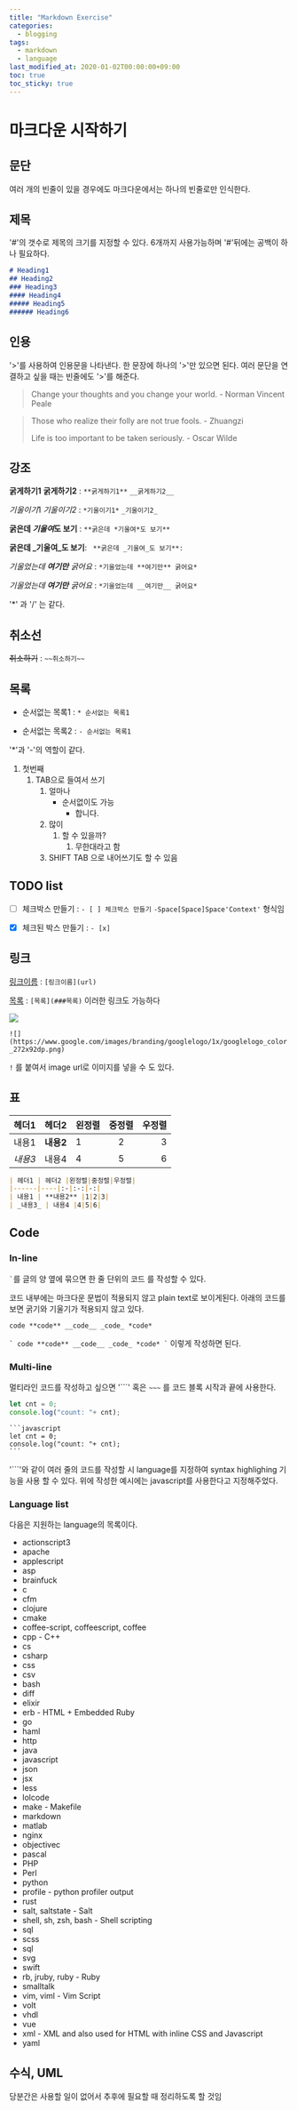 ```yaml
---
title: "Markdown Exercise"
categories:
  - blogging
tags:
  - markdown
  - language
last_modified_at: 2020-01-02T00:00:00+09:00
toc: true
toc_sticky: true
---
```


# 마크다운 시작하기

## 문단

여러 개의 빈줄이 있을 경우에도 마크다운에서는 하나의 빈줄로만 인식한다.

## 제목

'#'의 갯수로 제목의 크기를 지정할 수 있다. 6개까지 사용가능하며 '#'뒤에는 공백이 하나 필요하다.

```markdown
# Heading1
## Heading2
### Heading3
#### Heading4
##### Heading5
###### Heading6
```

## 인용

'>'를 사용하여 인용문을 나타낸다. 한 문장에 하나의 '>'만 있으면 된다. 여러 문단을 연결하고 싶을 때는 빈줄에도 '>'를 해준다.

> Change your thoughts and you change your world. - Norman Vincent Peale



> Those who realize their folly are not true fools. - Zhuangzi
>
> 
>
> Life is too important to be taken seriously. - Oscar Wilde

## 강조

**굵게하기1** __굵게하기2__ : `**굵게하기1**` `__굵게하기2__`

*기울이기*1 _기울이기2_  : `*기울이기1*` `_기울이기2_`

 **굵은데 *기울여*도 보기** :  ` **굵은데 *기울여*도 보기** `

 **굵은데 _기울여_도 보기**: ` **굵은데 _기울여_도 보기**:`

*기울었는데 **여기만** 굵어요* : `*기울었는데 **여기만** 굵어요*`

*기울었는데 __여기만__ 굵어요* : `*기울었는데 __여기만__ 굵어요*`

'*' 과 '/' 는 같다.

## 취소선

~~취소하기~~ : `~~취소하기~~`

## 목록

* 순서없는 목록1 : `* 순서없는 목록1 `

- 순서없는 목록2 : `- 순서없는 목록1 `

'*'과 '-'의 역할이 같다.

1. 첫번째
   1. TAB으로 들여서 쓰기
      1. 얼마나
         - 순서없이도 가능
           - 합니다.
      2. 많이
         1. 할 수 있을까?
            1. 무한대라고 함
      3. SHIFT TAB 으로 내어쓰기도 할 수 있음

## TODO list

- [ ] 체크박스 만들기 : `- [ ] 체크박스 만들기` `-Space[Space]Space'Context'` 형식임

- [x] 체크된 박스 만들기 : `- [x] `

## 링크

[링크이름](url) : `[링크이름](url)` 

[목록](###목록) : `[목록](###목록)` 이러한 링크도 가능하다

![](https://www.google.com/images/branding/googlelogo/1x/googlelogo_color_272x92dp.png)

`![](https://www.google.com/images/branding/googlelogo/1x/googlelogo_color_272x92dp.png)`

`!` 를 붙여서 image url로 이미지를 넣을 수 도 있다.

## 표

| 헤더1   | 헤더2     | 왼정렬 | 중정렬 | 우정렬 |
| ------- | --------- | :----- | :----: | -----: |
| 내용1   | **내용2** | 1      |   2    |      3 |
| _내용3_ | 내용4     | 4      |   5    |      6 |

```markdown
| 헤더1 | 헤더2 |왼정렬|중정렬|우정렬|
|------|----|:-|:-:|-:|
| 내용1 | **내용2** |1|2|3|
| _내용3_ | 내용4 |4|5|6|
```

## Code

### In-line

`` ` ``를 글의 양 옆에 묶으면 한 줄 단위의 코드 를 작성할 수 있다.

코드 내부에는 마크다운 문법이 적용되지 않고 plain text로 보이게된다.
아래의 코드를 보면 굵기와 기울기가 적용되지 않고 있다.

`code **code** __code__ _code_ *code*`

`` ` code **code** __code__ _code_ *code* ` `` 이렇게 작성하면 된다.

### Multi-line

멀티라인 코드를 작성하고 싶으면 '```'
혹은 `~~~` 를 코드 블록 시작과 끝에 사용한다.

```javascript
let cnt = 0;
console.log("count: "+ cnt);
```

~~~
```javascript
let cnt = 0;
console.log("count: "+ cnt);
```
~~~

'```'와 같이 여러 줄의 코드를 작성할 시 language를 지정하여 syntax highlighing 기능을 사용 할 수 있다.
위에 작성한 예시에는 javascript를 사용한다고 지정해주었다.

### Language list
다음은 지원하는 language의 목록이다.
- actionscript3
- apache
- applescript
- asp
- brainfuck
- c
- cfm
- clojure
- cmake
- coffee-script, coffeescript, coffee
- cpp - C++
- cs
- csharp
- css
- csv
- bash
- diff
- elixir
- erb - HTML + Embedded Ruby
- go
- haml
- http
- java
- javascript
- json
- jsx
- less
- lolcode
- make - Makefile
- markdown
- matlab
- nginx
- objectivec
- pascal
- PHP
- Perl
- python
- profile - python profiler output
- rust
- salt, saltstate - Salt
- shell, sh, zsh, bash - Shell scripting
- sql
- scss
- sql
- svg
- swift
- rb, jruby, ruby - Ruby
- smalltalk
- vim, viml - Vim Script
- volt
- vhdl
- vue
- xml - XML and also used for HTML with inline CSS and Javascript
- yaml

## 수식, UML

당분간은 사용할 일이 없어서 추후에 필요할 때 정리하도록 할 것임
